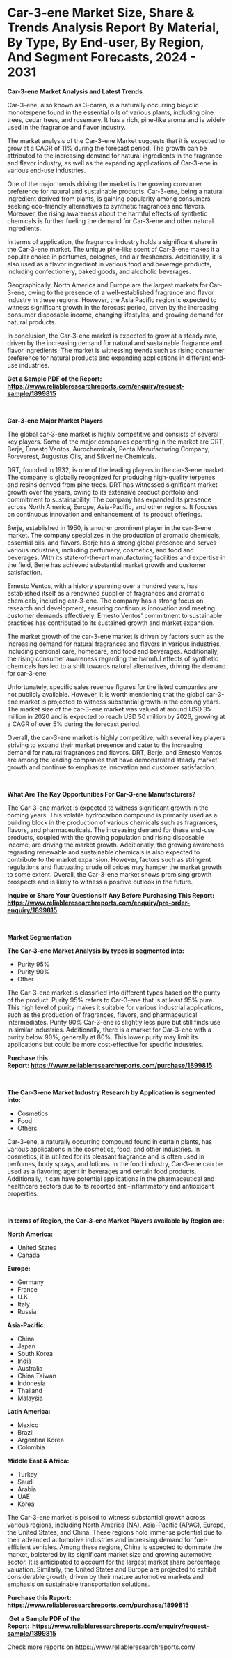 <p><h1>Car-3-ene Market Size, Share & Trends Analysis Report By Material, By Type, By End-user, By Region, And Segment Forecasts, 2024 - 2031</h1></p><p><strong>Car-3-ene Market Analysis and Latest Trends</strong></p>
<p><p>Car-3-ene, also known as 3-caren, is a naturally occurring bicyclic monoterpene found in the essential oils of various plants, including pine trees, cedar trees, and rosemary. It has a rich, pine-like aroma and is widely used in the fragrance and flavor industry.</p><p>The market analysis of the Car-3-ene Market suggests that it is expected to grow at a CAGR of 11% during the forecast period. The growth can be attributed to the increasing demand for natural ingredients in the fragrance and flavor industry, as well as the expanding applications of Car-3-ene in various end-use industries.</p><p>One of the major trends driving the market is the growing consumer preference for natural and sustainable products. Car-3-ene, being a natural ingredient derived from plants, is gaining popularity among consumers seeking eco-friendly alternatives to synthetic fragrances and flavors. Moreover, the rising awareness about the harmful effects of synthetic chemicals is further fueling the demand for Car-3-ene and other natural ingredients.</p><p>In terms of application, the fragrance industry holds a significant share in the Car-3-ene market. The unique pine-like scent of Car-3-ene makes it a popular choice in perfumes, colognes, and air fresheners. Additionally, it is also used as a flavor ingredient in various food and beverage products, including confectionery, baked goods, and alcoholic beverages.</p><p>Geographically, North America and Europe are the largest markets for Car-3-ene, owing to the presence of a well-established fragrance and flavor industry in these regions. However, the Asia Pacific region is expected to witness significant growth in the forecast period, driven by the increasing consumer disposable income, changing lifestyles, and growing demand for natural products.</p><p>In conclusion, the Car-3-ene market is expected to grow at a steady rate, driven by the increasing demand for natural and sustainable fragrance and flavor ingredients. The market is witnessing trends such as rising consumer preference for natural products and expanding applications in different end-use industries.</p></p>
<p><strong>Get a Sample PDF of the Report:&nbsp; <a href="https://www.reliableresearchreports.com/enquiry/request-sample/1899815">https://www.reliableresearchreports.com/enquiry/request-sample/1899815</a></strong></p>
<p>&nbsp;</p>
<p><strong>Car-3-ene Major Market Players</strong></p>
<p><p>The global car-3-ene market is highly competitive and consists of several key players. Some of the major companies operating in the market are DRT, Berje, Ernesto Ventos, Aurochemicals, Penta Manufacturing Company, Foreverest, Augustus Oils, and Silverline Chemicals.</p><p>DRT, founded in 1932, is one of the leading players in the car-3-ene market. The company is globally recognized for producing high-quality terpenes and resins derived from pine trees. DRT has witnessed significant market growth over the years, owing to its extensive product portfolio and commitment to sustainability. The company has expanded its presence across North America, Europe, Asia-Pacific, and other regions. It focuses on continuous innovation and enhancement of its product offerings.</p><p>Berje, established in 1950, is another prominent player in the car-3-ene market. The company specializes in the production of aromatic chemicals, essential oils, and flavors. Berje has a strong global presence and serves various industries, including perfumery, cosmetics, and food and beverages. With its state-of-the-art manufacturing facilities and expertise in the field, Berje has achieved substantial market growth and customer satisfaction.</p><p>Ernesto Ventos, with a history spanning over a hundred years, has established itself as a renowned supplier of fragrances and aromatic chemicals, including car-3-ene. The company has a strong focus on research and development, ensuring continuous innovation and meeting customer demands effectively. Ernesto Ventos' commitment to sustainable practices has contributed to its sustained growth and market expansion.</p><p>The market growth of the car-3-ene market is driven by factors such as the increasing demand for natural fragrances and flavors in various industries, including personal care, homecare, and food and beverages. Additionally, the rising consumer awareness regarding the harmful effects of synthetic chemicals has led to a shift towards natural alternatives, driving the demand for car-3-ene.</p><p>Unfortunately, specific sales revenue figures for the listed companies are not publicly available. However, it is worth mentioning that the global car-3-ene market is projected to witness substantial growth in the coming years. The market size of the car-3-ene market was valued at around USD 35 million in 2020 and is expected to reach USD 50 million by 2026, growing at a CAGR of over 5% during the forecast period.</p><p>Overall, the car-3-ene market is highly competitive, with several key players striving to expand their market presence and cater to the increasing demand for natural fragrances and flavors. DRT, Berje, and Ernesto Ventos are among the leading companies that have demonstrated steady market growth and continue to emphasize innovation and customer satisfaction.</p></p>
<p>&nbsp;</p>
<p><strong>What Are The Key Opportunities For Car-3-ene Manufacturers?</strong></p>
<p><p>The Car-3-ene market is expected to witness significant growth in the coming years. This volatile hydrocarbon compound is primarily used as a building block in the production of various chemicals such as fragrances, flavors, and pharmaceuticals. The increasing demand for these end-use products, coupled with the growing population and rising disposable income, are driving the market growth. Additionally, the growing awareness regarding renewable and sustainable chemicals is also expected to contribute to the market expansion. However, factors such as stringent regulations and fluctuating crude oil prices may hamper the market growth to some extent. Overall, the Car-3-ene market shows promising growth prospects and is likely to witness a positive outlook in the future.</p></p>
<p><strong>Inquire or Share Your Questions If Any Before Purchasing This Report: <a href="https://www.reliableresearchreports.com/enquiry/pre-order-enquiry/1899815">https://www.reliableresearchreports.com/enquiry/pre-order-enquiry/1899815</a></strong></p>
<p>&nbsp;</p>
<p><strong>Market Segmentation</strong></p>
<p><strong>The Car-3-ene Market Analysis by types is segmented into:</strong></p>
<p><ul><li>Purity 95%</li><li>Purity 90%</li><li>Other</li></ul></p>
<p><p>The Car-3-ene market is classified into different types based on the purity of the product. Purity 95% refers to Car-3-ene that is at least 95% pure. This high level of purity makes it suitable for various industrial applications, such as the production of fragrances, flavors, and pharmaceutical intermediates. Purity 90% Car-3-ene is slightly less pure but still finds use in similar industries. Additionally, there is a market for Car-3-ene with a purity below 90%, generally at 80%. This lower purity may limit its applications but could be more cost-effective for specific industries.</p></p>
<p><strong>Purchase this Report:&nbsp;<a href="https://www.reliableresearchreports.com/purchase/1899815">https://www.reliableresearchreports.com/purchase/1899815</a></strong></p>
<p>&nbsp;</p>
<p><strong>The Car-3-ene Market Industry Research by Application is segmented into:</strong></p>
<p><ul><li>Cosmetics</li><li>Food</li><li>Others</li></ul></p>
<p><p>Car-3-ene, a naturally occurring compound found in certain plants, has various applications in the cosmetics, food, and other industries. In cosmetics, it is utilized for its pleasant fragrance and is often used in perfumes, body sprays, and lotions. In the food industry, Car-3-ene can be used as a flavoring agent in beverages and certain food products. Additionally, it can have potential applications in the pharmaceutical and healthcare sectors due to its reported anti-inflammatory and antioxidant properties.</p></p>
<p>&nbsp;</p>
<p><strong>In terms of Region, the Car-3-ene Market Players available by Region are:</strong></p>
<p>
    <p> <strong> North America: </strong>
        <ul>
            <li>United States</li>
            <li>Canada</li>
        </ul>
        </p> 
    <p> <strong> Europe: </strong>
        <ul>
            <li>Germany</li>
            <li>France</li>
            <li>U.K.</li>
            <li>Italy</li>
            <li>Russia</li>
        </ul>
        </p> 
    <p> <strong> Asia-Pacific: </strong>
        <ul>
            <li>China</li>
            <li>Japan</li>
            <li>South Korea</li>
            <li>India</li>
            <li>Australia</li>
            <li>China Taiwan</li>
            <li>Indonesia</li>
            <li>Thailand</li>
            <li>Malaysia</li>
        </ul>
        </p> 
    <p> <strong> Latin America: </strong>
        <ul>
            <li>Mexico</li>
            <li>Brazil</li>
            <li>Argentina Korea</li>
            <li>Colombia</li>
        </ul>
        </p> 
    <p> <strong> Middle East & Africa: </strong>
        <ul>
            <li>Turkey</li>
            <li>Saudi</li>
            <li>Arabia</li>
            <li>UAE</li>
            <li>Korea</li>
        </ul>
    </p>
    </p>
<p><p>The Car-3-ene market is poised to witness substantial growth across various regions, including North America (NA), Asia-Pacific (APAC), Europe, the United States, and China. These regions hold immense potential due to their advanced automotive industries and increasing demand for fuel-efficient vehicles. Among these regions, China is expected to dominate the market, bolstered by its significant market size and growing automotive sector. It is anticipated to account for the largest market share percentage valuation. Similarly, the United States and Europe are projected to exhibit considerable growth, driven by their mature automotive markets and emphasis on sustainable transportation solutions.</p></p>
<p><strong>Purchase this Report: <a href="https://www.reliableresearchreports.com/purchase/1899815">https://www.reliableresearchreports.com/purchase/1899815</a></strong></p>
<p>&nbsp;<strong>Get a Sample PDF of the Report:&nbsp;&nbsp;<a href="https://www.reliableresearchreports.com/enquiry/request-sample/1899815">https://www.reliableresearchreports.com/enquiry/request-sample/1899815</a></strong></p>
<p><strong></strong></p>
<p>Check more reports on https://www.reliableresearchreports.com/</p>